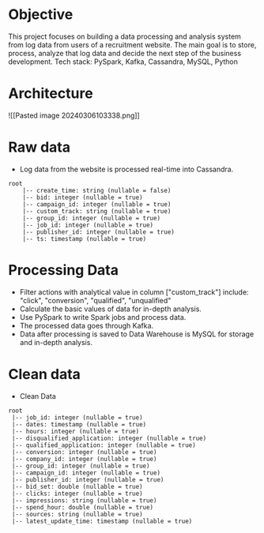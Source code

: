 
# Objective 

This project focuses on building a data processing and analysis system from log data from users of a recruitment website. The main goal is to store, process, analyze that log data and decide the next step of the business development. 
Tech stack: PySpark, Kafka, Cassandra, MySQL, Python 
# Architecture

![[Pasted image 20240306103338.png]]

# Raw data 

- Log data from the website is processed real-time into Cassandra.
```
root 
	|-- create_time: string (nullable = false) 
	|-- bid: integer (nullable = true) 
	|-- campaign_id: integer (nullable = true)
	|-- custom_track: string (nullable = true) 
	|-- group_id: integer (nullable = true) 
	|-- job_id: integer (nullable = true) 
	|-- publisher_id: integer (nullable = true) 
	|-- ts: timestamp (nullable = true)
```

# Processing Data

- Filter actions with analytical value in column ["custom_track"] include: "click", "conversion", "qualified", "unqualified"
- Calculate the basic values of data for in-depth analysis.
- Use PySpark to write Spark jobs and process data.
- The processed data goes through Kafka.
- Data after processing is saved to Data Warehouse is MySQL for storage and in-depth analysis.

# Clean data

- Clean Data 

```
root
 |-- job_id: integer (nullable = true)
 |-- dates: timestamp (nullable = true)
 |-- hours: integer (nullable = true)
 |-- disqualified_application: integer (nullable = true)
 |-- qualified_application: integer (nullable = true)
 |-- conversion: integer (nullable = true)
 |-- company_id: integer (nullable = true)
 |-- group_id: integer (nullable = true)
 |-- campaign_id: integer (nullable = true)
 |-- publisher_id: integer (nullable = true)
 |-- bid_set: double (nullable = true)
 |-- clicks: integer (nullable = true)
 |-- impressions: string (nullable = true)
 |-- spend_hour: double (nullable = true)
 |-- sources: string (nullable = true)
 |-- latest_update_time: timestamp (nullable = true)
```
